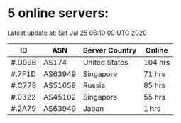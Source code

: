 # 5 online servers:

Latest update at: Sat Jul 25 06:10:09 UTC 2020

| ID | ASN | Server Country | Online |
| -- | --- | -------------- | ------ |
| #.D09B | AS174 | United States | 104 hrs |
| #.7F1D | AS63949 | Singapore | 71 hrs |
| #.C778 | AS51659 | Russia | 85 hrs |
| #.0322 | AS45102 | Singapore | 55 hrs |
| #.2A79 | AS63949 | Japan | 1 hrs |

